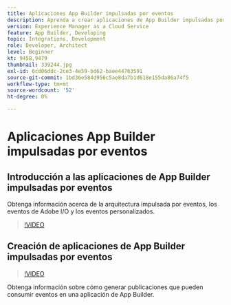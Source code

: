 ```yaml
---
title: Aplicaciones App Builder impulsadas por eventos
description: Aprenda a crear aplicaciones de App Builder impulsadas por eventos.
version: Experience Manager as a Cloud Service
feature: App Builder, Developing
topic: Integrations, Development
role: Developer, Architect
level: Beginner
kt: 9458,9479
thumbnail: 339244.jpg
exl-id: 6cd06ddc-2ce3-4e59-bd62-baee44763591
source-git-commit: 1bd36e584d956c5ae8da7b1d618e155da86a74f5
workflow-type: tm+mt
source-wordcount: '52'
ht-degree: 0%

---
```


# Aplicaciones App Builder impulsadas por eventos

## Introducción a las aplicaciones de App Builder impulsadas por eventos

Obtenga información acerca de la arquitectura impulsada por eventos, los eventos de Adobe I/O y los eventos personalizados.

>[!VIDEO](https://video.tv.adobe.com/v/339244/?quality=12&learn=on)

## Creación de aplicaciones de App Builder impulsadas por eventos

>[!VIDEO](https://video.tv.adobe.com/v/339245/?quality=12&learn=on)

Obtenga información sobre cómo generar publicaciones que pueden consumir eventos en una aplicación de App Builder.
